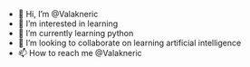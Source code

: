 - 👋 Hi, I’m @Valakneric
- 👀 I’m interested in learning
- 🌱 I’m currently learning python
- 💞️ I’m looking to collaborate on learning artificial intelligence
- 📫 How to reach me @Valakneric

<!---
Valakneric/Valakneric is a ✨ special ✨ repository because its `README.md` (this file) appears on your GitHub profile.
You can click the Preview link to take a look at your changes.
--->
